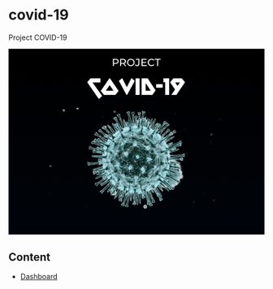 # covid-19
Project COVID-19

![Project COVID-19](assets/main.png?raw=true "Project COVID-19")

## Content
- [Dashboard](dashboard)